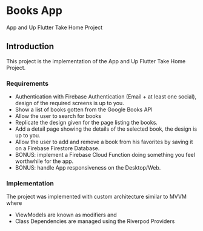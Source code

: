 # Books App

App and Up Flutter Take Home Project

## Introduction

This project is the implementation of the App and Up Flutter Take Home Project.

### Requirements
-   Authentication with Firebase Authentication (Email + at least one social), design of the required screens is up to you.
-   Show a list of books gotten from the Google Books API
-   Allow the user to search for books
-   Replicate the design given for the page listing the books.
-   Add a detail page showing the details of the selected book, the design is up to you.
-   Allow the user to add and remove a book from his favorites by saving it on a Firebase Firestore Database.
-   BONUS: implement a Firebase Cloud Function doing something you feel worthwhile for the app.
-   BONUS: handle App responsiveness on the Desktop/Web.

### Implementation
The project was implemented with custom architecture similar to MVVM where
-   ViewModels are known as modifiers and
-   Class Dependencies are managed using the Riverpod Providers
